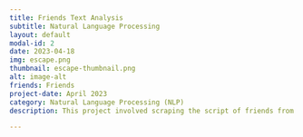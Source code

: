 ```yaml
---
title: Friends Text Analysis
subtitle: Natural Language Processing
layout: default
modal-id: 2
date: 2023-04-18
img: escape.png
thumbnail: escape-thumbnail.png
alt: image-alt
friends: Friends
project-date: April 2023
category: Natural Language Processing (NLP)
description: This project involved scraping the script of friends from HTML and XML using R, transformations, cleansing and then performing statistical tests, and analysis on the script to determine specific answers to questions. One of the key analyses was to demonstrate the hypothesis of having racial content that objectifies women, in general, using data. Scientific annotations like sentiment analysis, frequency and verbosity were also demonstrated in its findings. Check out the project - https://rpubs.com/vivekpandya501/friends_text_analysis

---
```

